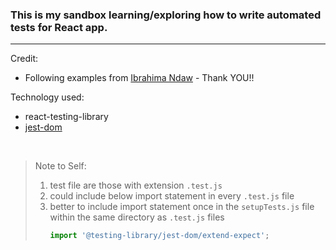 ### This is my sandbox learning/exploring how to write automated tests for React app.
---

Credit:
- Following examples from [Ibrahima Ndaw](https://www.freecodecamp.org/news/8-simple-steps-to-start-testing-react-apps-using-react-testing-library-and-jest/) - Thank YOU!!

Technology used:
- react-testing-library 
- [jest-dom](https://github.com/testing-library/jest-dom)

&nbsp;
&nbsp; 
&nbsp;
&nbsp;  

> Note to Self:
>1. test file are those with extension `.test.js`
>1. could include below import statement in every `.test.js` file
>1. better to include import statement once in the `setupTests.js` file within the same directory as `.test.js` files
>    ```js
>    import '@testing-library/jest-dom/extend-expect';
>    ```